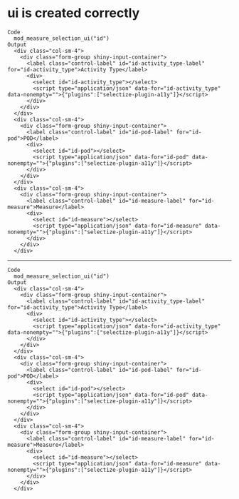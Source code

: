 # ui is created correctly

    Code
      mod_measure_selection_ui("id")
    Output
      <div class="col-sm-4">
        <div class="form-group shiny-input-container">
          <label class="control-label" id="id-activity_type-label" for="id-activity_type">Activity Type</label>
          <div>
            <select id="id-activity_type"></select>
            <script type="application/json" data-for="id-activity_type" data-nonempty="">{"plugins":["selectize-plugin-a11y"]}</script>
          </div>
        </div>
      </div>
      <div class="col-sm-4">
        <div class="form-group shiny-input-container">
          <label class="control-label" id="id-pod-label" for="id-pod">POD</label>
          <div>
            <select id="id-pod"></select>
            <script type="application/json" data-for="id-pod" data-nonempty="">{"plugins":["selectize-plugin-a11y"]}</script>
          </div>
        </div>
      </div>
      <div class="col-sm-4">
        <div class="form-group shiny-input-container">
          <label class="control-label" id="id-measure-label" for="id-measure">Measure</label>
          <div>
            <select id="id-measure"></select>
            <script type="application/json" data-for="id-measure" data-nonempty="">{"plugins":["selectize-plugin-a11y"]}</script>
          </div>
        </div>
      </div>

---

    Code
      mod_measure_selection_ui("id")
    Output
      <div class="col-sm-4">
        <div class="form-group shiny-input-container">
          <label class="control-label" id="id-activity_type-label" for="id-activity_type">Activity Type</label>
          <div>
            <select id="id-activity_type"></select>
            <script type="application/json" data-for="id-activity_type" data-nonempty="">{"plugins":["selectize-plugin-a11y"]}</script>
          </div>
        </div>
      </div>
      <div class="col-sm-4">
        <div class="form-group shiny-input-container">
          <label class="control-label" id="id-pod-label" for="id-pod">POD</label>
          <div>
            <select id="id-pod"></select>
            <script type="application/json" data-for="id-pod" data-nonempty="">{"plugins":["selectize-plugin-a11y"]}</script>
          </div>
        </div>
      </div>
      <div class="col-sm-4">
        <div class="form-group shiny-input-container">
          <label class="control-label" id="id-measure-label" for="id-measure">Measure</label>
          <div>
            <select id="id-measure"></select>
            <script type="application/json" data-for="id-measure" data-nonempty="">{"plugins":["selectize-plugin-a11y"]}</script>
          </div>
        </div>
      </div>

